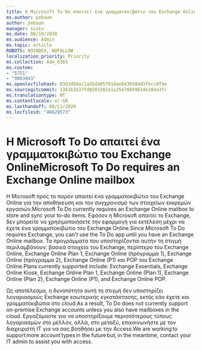 ```yaml
---
title: Η Microsoft To Do απαιτεί ένα γραμματοκιβώτιο του Exchange Online
ms.author: pebaum
author: pebaum
manager: scotv
ms.date: 08/10/2020
ms.audience: Admin
ms.topic: article
ROBOTS: NOINDEX, NOFOLLOW
localization_priority: Priority
ms.collection: Adm_O365
ms.custom:
- "5751"
- "9003043"
ms.openlocfilehash: 03d3d84ac1a5bda85791dae0436584d3fbcc0f9e
ms.sourcegitcommit: 1361b2b37fd0201502a1a3547084961de284a3fc
ms.translationtype: MT
ms.contentlocale: el-GR
ms.lasthandoff: 08/11/2020
ms.locfileid: "46629573"
---
```

# <a name="microsoft-to-do-requires-an-exchange-online-mailbox"></a><span data-ttu-id="136bd-102">Η Microsoft To Do απαιτεί ένα γραμματοκιβώτιο του Exchange Online</span><span class="sxs-lookup"><span data-stu-id="136bd-102">Microsoft To Do requires an Exchange Online mailbox</span></span>

<span data-ttu-id="136bd-103">Η Microsoft προς το παρόν απαιτεί ένα γραμματοκιβώτιο του Exchange Online για την αποθήκευση και τον συγχρονισμό των στοιχείων εκκρεμών εργασιών.</span><span class="sxs-lookup"><span data-stu-id="136bd-103">Microsoft To Do currently requires an Exchange Online mailbox to store and sync your to-do items.</span></span> <span data-ttu-id="136bd-104">Εφόσον η Microsoft απαιτεί το Exchange, δεν μπορείτε να χρησιμοποιήσετε την εφαρμογή για εκτέλεση μέχρι να έχετε ένα γραμματοκιβώτιο του Exchange Online.</span><span class="sxs-lookup"><span data-stu-id="136bd-104">Since Microsoft To Do requires Exchange, you can't use the To Do app until you have an Exchange Online mailbox.</span></span> <span data-ttu-id="136bd-105">Τα προγράμματα που υποστηρίζονται αυτήν τη στιγμή περιλαμβάνουν: βασικά στοιχεία του Exchange, περίπτερο του Exchange Online, Exchange Online Plan 1, Exchange Online (πρόγραμμα 1), Exchange Online (πρόγραμμα 2), Exchange Online (P1) και POP του Exchange Online.</span><span class="sxs-lookup"><span data-stu-id="136bd-105">Plans currently supported include: Exchange Essentials, Exchange Online Kiosk, Exchange Online Plan 1, Exchange Online (Plan 1), Exchange Online (Plan 2), Exchange Online (P1), and Exchange Online POP.</span></span>

<span data-ttu-id="136bd-106">Ως αποτέλεσμα, η δυνατότητα αυτή τη στιγμή δεν υποστηρίζει λογαριασμούς Exchange εσωτερικής εγκατάστασης, εκτός εάν έχετε και γραμματοκιβώτια στο cloud.</span><span class="sxs-lookup"><span data-stu-id="136bd-106">As a result, To Do does not currently support on-premise Exchange accounts unless you also have mailboxes in the cloud.</span></span> <span data-ttu-id="136bd-107">Εργαζόμαστε για να υποστηρίξουμε περισσότερους τύπους λογαριασμών στο μέλλον, αλλά, στο μεταξύ, επικοινωνήστε με τον διαχειριστή IT για να σας βοηθήσει με την Access.</span><span class="sxs-lookup"><span data-stu-id="136bd-107">We are working to support more account types in the future but, in the meantime, contact your IT admin to assist you with access.</span></span>